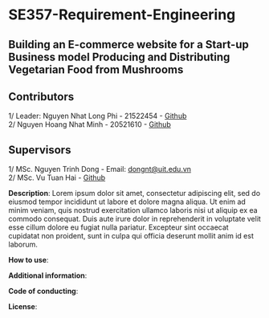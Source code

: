 # SE357-Requirement-Engineering
## **Building an E-commerce website for a Start-up Business model Producing and Distributing Vegetarian Food from Mushrooms**

## Contributors
1/ Leader: Nguyen Nhat Long Phi - 21522454 - [Github](https://github.com/nonggfiii) <br>
2/ Nguyen Hoang Nhat Minh - 20521610 - [Github](https://github.com/MinhNguyen48)

## Supervisors
1/ MSc. Nguyen Trinh Dong - Email: dongnt@uit.edu.vn <br>
2/ MSc. Vu Tuan Hai - [Github](https://github.com/vutuanhai237)

**Description**: Lorem ipsum dolor sit amet, consectetur adipiscing elit, sed do eiusmod tempor incididunt ut labore et dolore magna aliqua. Ut enim ad minim veniam, quis nostrud exercitation ullamco laboris nisi ut aliquip ex ea commodo consequat. Duis aute irure dolor in reprehenderit in voluptate velit esse cillum dolore eu fugiat nulla pariatur. Excepteur sint occaecat cupidatat non proident, sunt in culpa qui officia deserunt mollit anim id est laborum.

**How to use**:

**Additional information**:

**Code of conducting**:

**License**:
